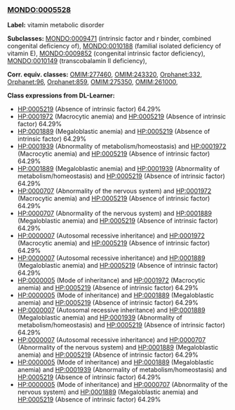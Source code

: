 
### [MONDO:0005528](http://purl.obolibrary.org/obo/MONDO_0005528)
**Label:** vitamin metabolic disorder

**Subclasses:** [MONDO:0009471](http://purl.obolibrary.org/obo/MONDO_0009471) (intrinsic factor and r binder, combined congenital deficiency of), [MONDO:0010188](http://purl.obolibrary.org/obo/MONDO_0010188) (familial isolated deficiency of vitamin E), [MONDO:0009852](http://purl.obolibrary.org/obo/MONDO_0009852) (congenital intrinsic factor deficiency), [MONDO:0010149](http://purl.obolibrary.org/obo/MONDO_0010149) (transcobalamin II deficiency), 

**Corr. equiv. classes:** [OMIM:277460](http://purl.obolibrary.org/obo/OMIM_277460), [OMIM:243320](http://purl.obolibrary.org/obo/OMIM_243320), [Orphanet:332](http://www.orpha.net/ORDO/Orphanet_332), [Orphanet:96](http://www.orpha.net/ORDO/Orphanet_96), [Orphanet:859](http://www.orpha.net/ORDO/Orphanet_859), [OMIM:275350](http://purl.obolibrary.org/obo/OMIM_275350), [OMIM:261000](http://purl.obolibrary.org/obo/OMIM_261000), 

**Class expressions from DL-Learner:**

- [HP:0005219](http://purl.obolibrary.org/obo/HP_0005219) (Absence of intrinsic factor) 64.29%
- [HP:0001972](http://purl.obolibrary.org/obo/HP_0001972) (Macrocytic anemia) and [HP:0005219](http://purl.obolibrary.org/obo/HP_0005219) (Absence of intrinsic factor) 64.29%
- [HP:0001889](http://purl.obolibrary.org/obo/HP_0001889) (Megaloblastic anemia) and [HP:0005219](http://purl.obolibrary.org/obo/HP_0005219) (Absence of intrinsic factor) 64.29%
- [HP:0001939](http://purl.obolibrary.org/obo/HP_0001939) (Abnormality of metabolism/homeostasis) and [HP:0001972](http://purl.obolibrary.org/obo/HP_0001972) (Macrocytic anemia) and [HP:0005219](http://purl.obolibrary.org/obo/HP_0005219) (Absence of intrinsic factor) 64.29%
- [HP:0001889](http://purl.obolibrary.org/obo/HP_0001889) (Megaloblastic anemia) and [HP:0001939](http://purl.obolibrary.org/obo/HP_0001939) (Abnormality of metabolism/homeostasis) and [HP:0005219](http://purl.obolibrary.org/obo/HP_0005219) (Absence of intrinsic factor) 64.29%
- [HP:0000707](http://purl.obolibrary.org/obo/HP_0000707) (Abnormality of the nervous system) and [HP:0001972](http://purl.obolibrary.org/obo/HP_0001972) (Macrocytic anemia) and [HP:0005219](http://purl.obolibrary.org/obo/HP_0005219) (Absence of intrinsic factor) 64.29%
- [HP:0000707](http://purl.obolibrary.org/obo/HP_0000707) (Abnormality of the nervous system) and [HP:0001889](http://purl.obolibrary.org/obo/HP_0001889) (Megaloblastic anemia) and [HP:0005219](http://purl.obolibrary.org/obo/HP_0005219) (Absence of intrinsic factor) 64.29%
- [HP:0000007](http://purl.obolibrary.org/obo/HP_0000007) (Autosomal recessive inheritance) and [HP:0001972](http://purl.obolibrary.org/obo/HP_0001972) (Macrocytic anemia) and [HP:0005219](http://purl.obolibrary.org/obo/HP_0005219) (Absence of intrinsic factor) 64.29%
- [HP:0000007](http://purl.obolibrary.org/obo/HP_0000007) (Autosomal recessive inheritance) and [HP:0001889](http://purl.obolibrary.org/obo/HP_0001889) (Megaloblastic anemia) and [HP:0005219](http://purl.obolibrary.org/obo/HP_0005219) (Absence of intrinsic factor) 64.29%
- [HP:0000005](http://purl.obolibrary.org/obo/HP_0000005) (Mode of inheritance) and [HP:0001972](http://purl.obolibrary.org/obo/HP_0001972) (Macrocytic anemia) and [HP:0005219](http://purl.obolibrary.org/obo/HP_0005219) (Absence of intrinsic factor) 64.29%
- [HP:0000005](http://purl.obolibrary.org/obo/HP_0000005) (Mode of inheritance) and [HP:0001889](http://purl.obolibrary.org/obo/HP_0001889) (Megaloblastic anemia) and [HP:0005219](http://purl.obolibrary.org/obo/HP_0005219) (Absence of intrinsic factor) 64.29%
- [HP:0000007](http://purl.obolibrary.org/obo/HP_0000007) (Autosomal recessive inheritance) and [HP:0001889](http://purl.obolibrary.org/obo/HP_0001889) (Megaloblastic anemia) and [HP:0001939](http://purl.obolibrary.org/obo/HP_0001939) (Abnormality of metabolism/homeostasis) and [HP:0005219](http://purl.obolibrary.org/obo/HP_0005219) (Absence of intrinsic factor) 64.29%
- [HP:0000007](http://purl.obolibrary.org/obo/HP_0000007) (Autosomal recessive inheritance) and [HP:0000707](http://purl.obolibrary.org/obo/HP_0000707) (Abnormality of the nervous system) and [HP:0001889](http://purl.obolibrary.org/obo/HP_0001889) (Megaloblastic anemia) and [HP:0005219](http://purl.obolibrary.org/obo/HP_0005219) (Absence of intrinsic factor) 64.29%
- [HP:0000005](http://purl.obolibrary.org/obo/HP_0000005) (Mode of inheritance) and [HP:0001889](http://purl.obolibrary.org/obo/HP_0001889) (Megaloblastic anemia) and [HP:0001939](http://purl.obolibrary.org/obo/HP_0001939) (Abnormality of metabolism/homeostasis) and [HP:0005219](http://purl.obolibrary.org/obo/HP_0005219) (Absence of intrinsic factor) 64.29%
- [HP:0000005](http://purl.obolibrary.org/obo/HP_0000005) (Mode of inheritance) and [HP:0000707](http://purl.obolibrary.org/obo/HP_0000707) (Abnormality of the nervous system) and [HP:0001889](http://purl.obolibrary.org/obo/HP_0001889) (Megaloblastic anemia) and [HP:0005219](http://purl.obolibrary.org/obo/HP_0005219) (Absence of intrinsic factor) 64.29%


